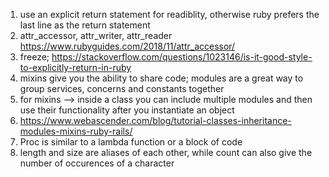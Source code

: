 1. use an explicit return statement for readiblity, otherwise ruby prefers the last line as the return statement
2. attr_accessor, attr_writer, attr_reader https://www.rubyguides.com/2018/11/attr_accessor/ 
3. freeze; https://stackoverflow.com/questions/1023146/is-it-good-style-to-explicitly-return-in-ruby
4. mixins give you the ability to share code; modules are a great way to group services, concerns and constants together 
5. for mixins --> inside a class you can include multiple modules and then use their functionality after you instantiate an object
6. https://www.webascender.com/blog/tutorial-classes-inheritance-modules-mixins-ruby-rails/
7. Proc is similar to a lambda function or a block of code 
8. length and size are aliases of each other, while count can also give the number of occurences of a character
